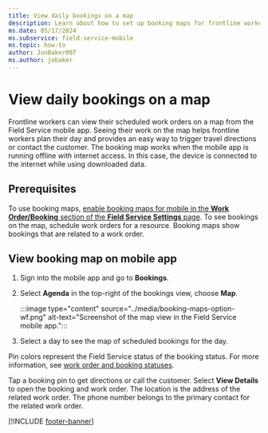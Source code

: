 ```yaml
---
title: View daily bookings on a map
description: Learn about how to set up booking maps for frontline workers in the Dynamics 365 Field Service mobile app    .
ms.date: 05/17/2024
ms.subservice: field-service-mobile
ms.topic: how-to
author: JonBaker007
ms.author: jobaker
---
```


# View daily bookings on a map

Frontline workers can view their scheduled work orders on a map from the Field Service mobile app. Seeing their work on the map helps frontline workers plan their day and provides an easy way to trigger travel directions or contact the customer. The booking map works when the mobile app is running offline *with* internet access. In this case, the device is connected to the internet while using downloaded data.

## Prerequisites

To use booking maps, [enable booking maps for mobile in the **Work Order/Booking** section of the **Field Service Settings** page](configure-default-settings.md#work-order--booking-settings).
To see bookings on the map, schedule work orders for a resource. Booking maps show bookings that are related to a work order.

## View booking map on mobile app

1. Sign into the mobile app and go to **Bookings**.

1. Select **Agenda** in the top-right of the bookings view, choose **Map**.

   :::image type="content" source="../media/booking-maps-option-wf.png" alt-text="Screenshot of the map view in the Field Service mobile app.":::

1. Select a day to see the map of scheduled bookings for the day.

Pin colors represent the Field Service status of the booking status. For more information, see [work order and booking statuses](work-order-status-booking-status.md).

Tap a booking pin to get directions or call the customer. Select **View Details** to open the booking and work order. The location is the address of the related work order. The phone number belongs to the primary contact for the related work order.

[!INCLUDE [footer-banner](../../includes/footer-banner.md)]

